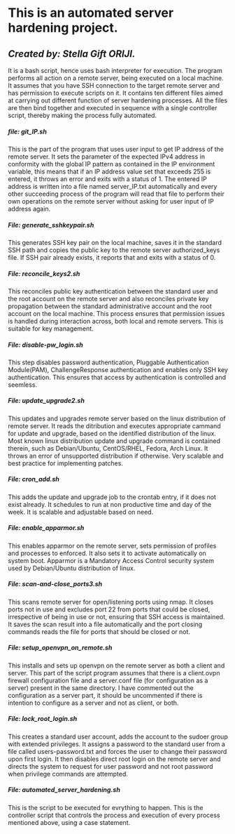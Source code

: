 # **This is an automated server hardening project.**

## ***Created by: Stella Gift ORIJI.***

It is a bash script, hence uses bash interpreter for execution.
The program performs all action on a remote server, being executed on a local machine. It assumes that you have SSH connection to the target remote server and has permission to execute scripts on it.
It contains ten different files aimed at carrying out different function of server hardening processes.
All the files are then bind together and executed in sequence with a single controller script, thereby making the process fully automated.

##### **file: git_IP.sh** 
This is the part of the program that uses user input to get IP address of the remote server. It sets the parameter of the expected IPv4 address in conformity with the global IP pattern as contained in the IP environment variable, this means that if an IP address value set that exceeds 255 is entered, it throws an error and exits with a status of 1. The entered IP address is written into a file named server_IP.txt automatically and every other succeeding process of the program will read that file to perform their own operations on the remote server without asking for user input of IP address again.

##### **File: generate_sshkeypair.sh** 
This generates SSH key pair on the local machine, saves it in the standard SSH path and copies the public key to the remote server authorized_keys file. If SSH pair already exists, it reports that and exits with a status of 0.

##### **File: reconcile_keys2.sh** 
This reconciles public key authentication between the standard user and the root account on the remote server and also reconciles private key propagation between the standard administrative account and the root account on the local machine. This process ensures that permission issues is handled during interaction across, both local and remote servers. This is suitable for key management.

##### **File: disable-pw_login.sh**
This step disables password authentication, Pluggable Authentication Module(PAM), ChallengeResponse authentication and enables only SSH key authentication. This ensures that access by authentication is controlled and seemless.

##### **File: update_upgrade2.sh**
This updates and upgrades remote server based on the linux distribution of remote server. It reads the ditribution and executes appropriate cammand for update and upgrade, based on the identified distribution of the linux. Most known linux distribution update and upgrade command is contained therein, such as Debian/Ubuntu, CentOS/RHEL, Fedora, Arch Linux. It throws an error of unsupported distribution if otherwise. Very scalable and best practice for implementing patches.

##### **File: cron_add.sh**
This adds the update and upgrade job to the crontab entry, if it does not exist already. It schedules to run at non productive time and day of the week. It is scalable and adjustable based on need.

##### **File: enable_apparmor.sh**
This enables apparmor on the remote server, sets permission of profiles and processes to enforced. It also sets it to activate automatically on system boot. Apparmor is a Mandatory Access Control security system used by Debian/Ubuntu distribution of linux.

##### **File: scan-and-close_ports3.sh**
This scans remote server for open/listening ports using nmap. It closes ports not in use and excludes port 22 from ports that could be closed, irrespective of being in use or not, ensuring that SSH access is maintained. It saves the scan result into a file automatically and the port closing commands reads the file for ports that should be closed or not.

##### **File: setup_openvpn_on_remote.sh**
This installs and sets up openvpn on the remote server as both a client and server. This part of the script program assumes that there is a client.ovpn firewall configuration file and a server.conf file (for configuration as a server) present in the same directory.
I have commented out the configuration as a server part, it should be uncommented if there is intention to configure as a server and not as client, or both.

##### **File: lock_root_login.sh**
This creates a standard user account, adds the account to the sudoer group with extended privileges. It assigns a password to the standard user from a file called users-password.txt and forces the user to change their password upon first login. It then disables direct root login on the remote server and directs the system to request for user password and not root password when privilege commands are attempted.

##### **File: automated_server_hardening.sh**
This is the script to be executed for evrything to happen. This is the controller script that controls the process and execution of every process mentioned above, using a case statement.
